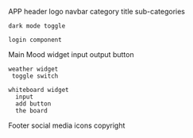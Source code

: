 APP
  header
    logo
    navbar
      category title
        sub-categories

    dark mode toggle

    login component



  Main
    Mood widget
      input
      output
      button

    weather widget
     toggle switch

    whiteboard widget
      input
      add button
      the board


  Footer
    social media icons
    copyright 